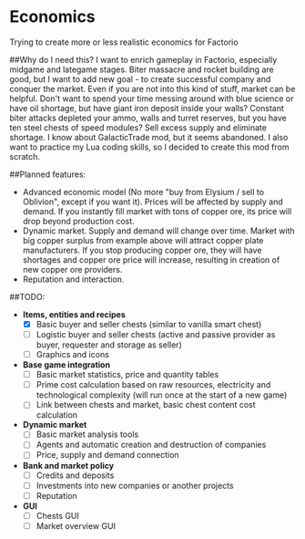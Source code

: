 # Economics
Trying to create more or less realistic economics for Factorio

##Why do I need this?
I want to enrich gameplay in Factorio, especially midgame and lategame stages. Biter massacre and rocket building are good, but I want to add new goal - to create successful company and conquer the market. Even if you are not into this kind of stuff, market can be helpful. Don't want to spend your time messing around with blue science or have oil shortage, but have giant iron deposit inside your walls? Constant biter attacks depleted your ammo, walls and turret reserves, but you have ten steel chests of speed modules? Sell excess supply and eliminate shortage.
I know about GalacticTrade mod, but it seems abandoned. I also want to practice my Lua coding skills, so I decided to create this mod from scratch.

##Planned features:
- Advanced economic model (No more "buy from Elysium / sell to Oblivion", except if you want it). Prices will be affected by supply and demand. If you instantly fill market with tons of copper ore, its price will drop beyond production cost.
- Dynamic market. Supply and demand will change over time. Market with big copper surplus from example above will attract copper plate manufacturers. If you stop producing copper ore, they will have shortages and copper ore price will increase, resulting in creation of new copper ore providers.
- Reputation and interaction.

##TODO:
- **Items, entities and recipes**
  - [x] Basic buyer and seller chests (similar to vanilla smart chest)
  - [ ] Logistic buyer and seller chests (active and passive provider as buyer, requester and storage as seller)
  - [ ] Graphics and icons
- **Base game integration**
  - [ ] Basic market statistics, price and quantity tables
  - [ ] Prime cost calculation based on raw resources, electricity and technological complexity (will run once at the start of a new game)
  - [ ] Link between chests and market, basic chest content cost calculation
- **Dynamic market**
  - [ ] Basic market analysis tools
  - [ ] Agents and automatic creation and destruction of companies
  - [ ] Price, supply and demand connection
- **Bank and market policy**
  - [ ] Credits and deposits
  - [ ] Investments into new companies or another projects
  - [ ] Reputation
- **GUI**
  - [ ] Chests GUI
  - [ ] Market overview GUI
